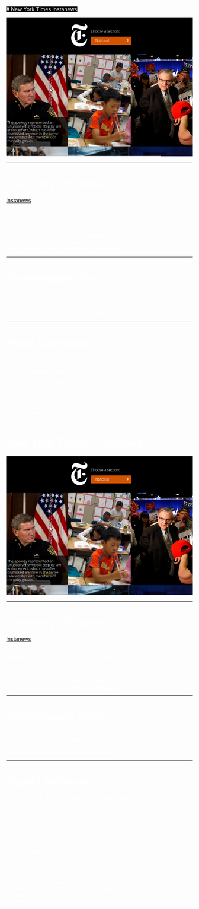 <span style="background-color:black; color: white">
# New York Times Instanews
<p align="center">
    <a href="https://scottfuoco.github.io/instanews/">
        <img src="instanews.png" alt="Instanews Preview">
    </a>
</p>

---

# Summary / Purpose

[Instanews](https://scottfuoco.github.io/instanews/) - Instantly recieve the top 12 news stories from your selected category.

It can be a useful reference for the following:
* How to make Ajax calls to a web api
* Gulp task runner setup in the gulpfile.js 
* SASS partials and website style organization
* CSS and Javascript animations/tranistions

---

# Technologies Used
* HTML5
* CSS3 transitions and Flexbox layout
* SCSS - @mixins, variables, and 
* Javascript libraries jQuery and Heapbox

---

# Major Learnings
* How to pull, parse, and populate content with data from a web api.

* Install packages using npm (node package manager)

* Setting up Gulp and running Gulp as a project task runner.  Tasks in this project include:
   * Running BrowserSync to auto-reload the website upon saving project files
   * Linting javascript files to enforce a javascript coding standard
   * Compiling scss files into a single style.css file
# New York Times Instanews
<p align="center">
    <a href="https://scottfuoco.github.io/instanews/">
        <img src="instanews.png" alt="Instanews Preview">
    </a>
</p>

---

# Summary / Purpose

[Instanews](https://scottfuoco.github.io/instanews/) - Instantly recieve the top 12 news stories from your selected category.

It can be a useful reference for the following:
* How to make Ajax calls to a web api
* Gulp task runner setup in the gulpfile.js 
* SASS partials and website style organization
* CSS and Javascript animations/tranistions

---

# Technologies Used
* HTML5
* CSS3 transitions and Flexbox layout
* SCSS - @mixins, variables, and 
* Javascript libraries jQuery and Heapbox

---

# Major Learnings
* How to pull, parse, and populate content with data from a web api.

* Install packages using npm (node package manager)

* Setting up Gulp and running Gulp as a project task runner.  Tasks in this project include:
   * Running BrowserSync to auto-reload the website upon saving project files
   * Linting javascript files to enforce a javascript coding standard
   * Compiling scss files into a single style.css file
   * Minifying both javascript and css files
   * Posting error messages to the terminal

* Using SCSS to organize styles into more easily maintainable and module files.  Also applying mixins to make media queries more readable and usage of variables to simplify changing base/repeated styles by changing a single value.
</span>